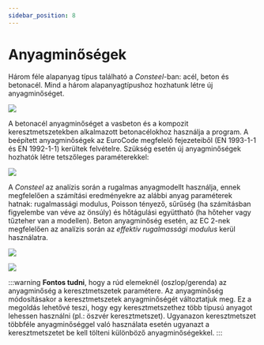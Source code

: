 ```yaml
---
sidebar_position: 8
---
```

# Anyagminőségek

<!-- wp:paragraph {"align":"justify"} -->

Három féle alapanyag típus található a _Consteel_-ban: acél, beton és betonacél. Mind a három alapanyagtípushoz hozhatunk létre új anyagminőséget.

<!-- /wp:paragraph -->

<!-- wp:image {"align":"center","id":34804,"width":395,"height":103,"sizeSlug":"full","linkDestination":"media","className":"is-style-editorskit-rounded"} -->

[![](https://Consteelsoftware.com/wp-content/uploads/2022/04/tab_anyagmin.png)](./img/wp-content-uploads-2022-04-tab_anyagmin.png)

<!-- /wp:image -->

<!-- wp:paragraph {"align":"justify"} -->

A betonacél anyagminőséget a vasbeton és a kompozit keresztmetszetekben alkalmazott betonacélokhoz használja a program. A beépített anyagminőségek az EuroCode megfelelő fejezeteiből (EN 1993-1-1 és EN 1992-1-1) kerültek felvételre. Szükség esetén új anyagminőségek hozhatók létre tetszőleges paraméterekkel:

<!-- /wp:paragraph -->

<!-- wp:image {"align":"center","id":34817,"width":326,"height":279,"sizeSlug":"full","linkDestination":"media","className":"is-style-editorskit-rounded"} -->

[![](https://Consteelsoftware.com/wp-content/uploads/2022/04/dial_anyagmin_uj.png)](./img/wp-content-uploads-2022-04-dial_anyagmin_uj.png)

<!-- /wp:image -->

<!-- wp:paragraph {"align":"justify"} -->

A _Consteel_ az analízis során a rugalmas anyagmodellt használja, ennek megfelelően a számítási eredményekre az alábbi anyag paraméterek hatnak: rugalmassági modulus, Poisson tényező, sűrűség (ha számításban figyelembe van véve az önsúly) és hőtágulási együttható (ha hőteher vagy tűzteher van a modellen). Beton anyagminőség esetén, az EC 2-nek megfelelően az analízis során az _effektív rugalmassági modulus_ kerül használatra.

<!-- /wp:paragraph -->

<!-- wp:columns -->

<!-- wp:column -->

<!-- wp:image {"align":"center","id":34825,"width":326,"height":343,"sizeSlug":"full","linkDestination":"media","className":"is-style-editorskit-rounded"} -->

[![](https://Consteelsoftware.com/wp-content/uploads/2022/04/dial_anyagmin_uj_beton.png)](./img/wp-content-uploads-2022-04-dial_anyagmin_uj_beton.png)

<!-- /wp:image -->

<!-- /wp:column -->

<!-- wp:column -->

<!-- wp:image {"align":"center","id":34833,"width":325,"height":192,"sizeSlug":"full","linkDestination":"media","className":"is-style-editorskit-rounded"} -->

[![](https://Consteelsoftware.com/wp-content/uploads/2022/04/dial_anyagmin_uj_betonvas.png)](./img/wp-content-uploads-2022-04-dial_anyagmin_uj_betonvas.png)

<!-- /wp:image -->

<!-- /wp:column -->

<!-- /wp:columns -->

<!-- wp:paragraph {"align":"justify"} -->
:::warning
**Fontos tudni**, hogy a rúd elemeknél (oszlop/gerenda) az anyagminőség a keresztmetszetek paramétere. Az anyagminőség módosításakor a keresztmetszetek anyagminőségét változtatjuk meg. Ez a megoldás lehetővé teszi, hogy egy keresztmetszethez több típusú anyagot lehessen használni (pl.: öszvér keresztmetszet). Ugyanazon keresztmetszet többféle anyagminőséggel való használata esetén ugyanazt a keresztmetszetet be kell tölteni különböző anyagminőségekkel.
:::
<!-- /wp:paragraph -->
